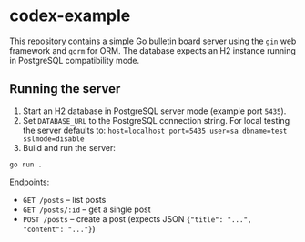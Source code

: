 # codex-example

This repository contains a simple Go bulletin board server using the `gin` web framework and `gorm` for ORM. The database expects an H2 instance running in PostgreSQL compatibility mode.

## Running the server

1. Start an H2 database in PostgreSQL server mode (example port `5435`).
2. Set `DATABASE_URL` to the PostgreSQL connection string. For local testing the server defaults to:
   `host=localhost port=5435 user=sa dbname=test sslmode=disable`
3. Build and run the server:

```bash
go run .
```

Endpoints:
- `GET /posts` – list posts
- `GET /posts/:id` – get a single post
- `POST /posts` – create a post (expects JSON `{"title": "...", "content": "..."}`)


